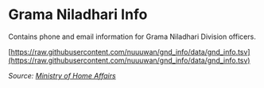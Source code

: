 # Grama Niladhari Info

Contains phone and email information for Grama Niladhari Division officers. 

[https://raw.githubusercontent.com/nuuuwan/gnd_info/data/gnd_info.tsv](https://raw.githubusercontent.com/nuuuwan/gnd_info/data/gnd_info.tsv)

*Source: [Ministry of Home Affairs](http://apps.moha.gov.lk:8090/officerinfo/)*
